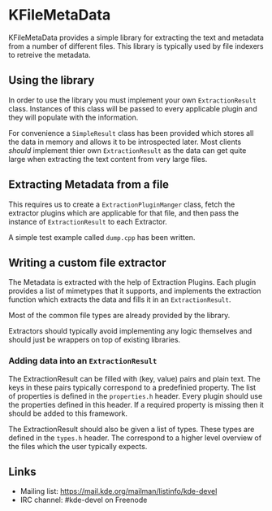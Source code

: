 # KFileMetaData

KFileMetaData provides a simple library for extracting the text and metadata
from a number of different files. This library is typically used by file
indexers to retreive the metadata.

## Using the library

In order to use the library you must implement your own `ExtractionResult`
class. Instances of this class will be passed to every applicable plugin and
they will populate with the information.

For convenience a `SimpleResult` class has been provided which stores all the
data in memory and allows it to be introspected later. Most clients *should*
implement thier own `ExtractionResult` as the data can get quite large when
extracting the text content from very large files.

## Extracting Metadata from a file

This requires us to create a `ExtractionPluginManger` class, fetch the extractor
plugins which are applicable for that file, and then pass the instance of
`ExtractionResult` to each Extractor.

A simple test example called `dump.cpp` has been written.

## Writing a custom file extractor

The Metadata is extracted with the help of Extraction Plugins. Each plugin
provides a list of mimetypes that it supports, and implements the extraction
function which extracts the data and fills it in an `ExtractionResult`.

Most of the common file types are already provided by the library.

Extractors should typically avoid implementing any logic themselves and should
just be wrappers on top of existing libraries.

### Adding data into an `ExtractionResult`

The ExtractionResult can be filled with (key, value) pairs and plain text. The
keys in these pairs typically correspond to a predefinied property. The list
of properties is defined in the `properties.h` header. Every plugin should
use the properties defined in this header. If a required property is missing
then it should be added to this framework.

The ExtractionResult should also be given a list of types. These types are
defined in the `types.h` header. The correspond to a higher level overview
of the files which the user typically expects.

## Links
- Mailing list: <https://mail.kde.org/mailman/listinfo/kde-devel>
- IRC channel: #kde-devel on Freenode
